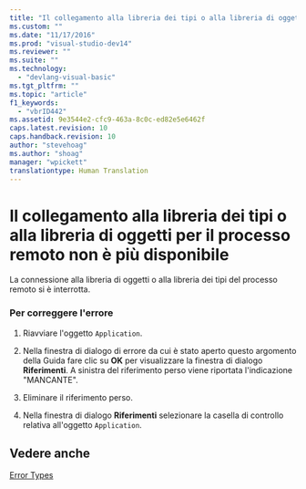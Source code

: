 ```yaml
---
title: "Il collegamento alla libreria dei tipi o alla libreria di oggetti per il processo remoto non &#232; pi&#249; disponibile | Microsoft Docs"
ms.custom: ""
ms.date: "11/17/2016"
ms.prod: "visual-studio-dev14"
ms.reviewer: ""
ms.suite: ""
ms.technology: 
  - "devlang-visual-basic"
ms.tgt_pltfrm: ""
ms.topic: "article"
f1_keywords: 
  - "vbrID442"
ms.assetid: 9e3544e2-cfc9-463a-8c0c-ed82e5e6462f
caps.latest.revision: 10
caps.handback.revision: 10
author: "stevehoag"
ms.author: "shoag"
manager: "wpickett"
translationtype: Human Translation
---
```

# Il collegamento alla libreria dei tipi o alla libreria di oggetti per il processo remoto non &#232; pi&#249; disponibile
La connessione alla libreria di oggetti o alla libreria dei tipi del processo remoto si è interrotta.  
  
### Per correggere l'errore  
  
1.  Riavviare l'oggetto `Application`.  
  
2.  Nella finestra di dialogo di errore da cui è stato aperto questo argomento della Guida fare clic su **OK** per visualizzare la finestra di dialogo **Riferimenti**. A sinistra del riferimento perso viene riportata l'indicazione "MANCANTE".  
  
3.  Eliminare il riferimento perso.  
  
4.  Nella finestra di dialogo **Riferimenti** selezionare la casella di controllo relativa all'oggetto `Application`.  
  
## Vedere anche  
 [Error Types](../../visual-basic/programming-guide/language-features/error-types.md)